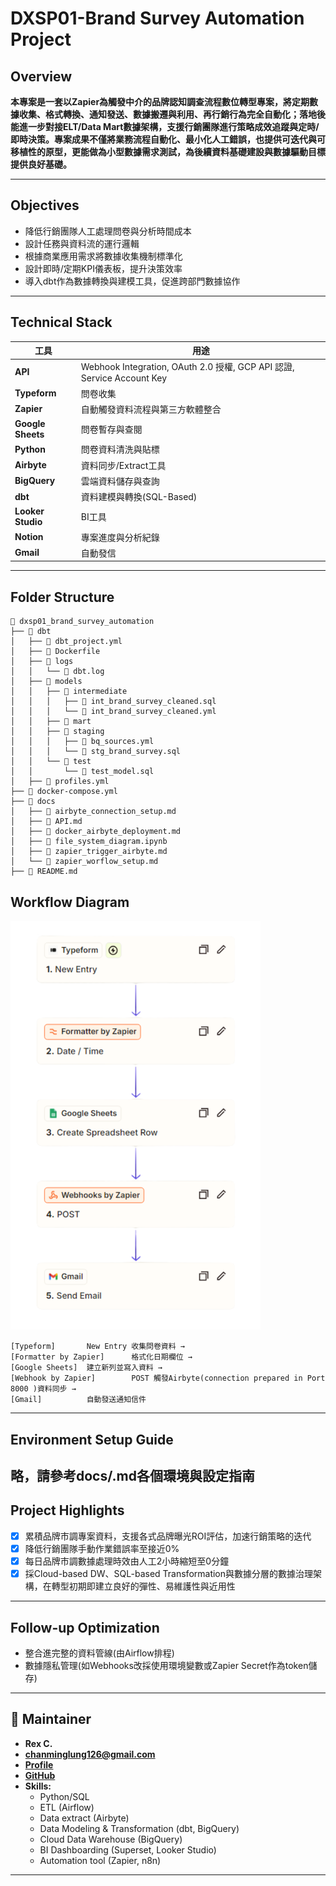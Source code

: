 # DXSP01-Brand Survey Automation Project

## Overview

**本專案是一套以Zapier為觸發中介的品牌認知調查流程數位轉型專案，將定期數據收集、格式轉換、通知發送、數據搬遷與利用、再行銷行為完全自動化；落地後能進一步對接ELT/Data Mart數據架構，支援行銷團隊進行策略成效追蹤與定時/即時決策。專案成果不僅將業務流程自動化、最小化人工錯誤，也提供可迭代與可移植性的原型，更能做為小型數據需求測試，為後續資料基礎建設與數據驅動目標提供良好基礎。**


--- 

## Objectives

- 降低行銷團隊人工處理問卷與分析時間成本
- 設計任務與資料流的運行邏輯
- 根據商業應用需求將數據收集機制標準化
- 設計即時/定期KPI儀表板，提升決策效率
- 導入dbt作為數據轉換與建模工具，促進跨部門數據協作
---


## Technical Stack

| 工具 | 用途 |
|------|------|
| **API** | Webhook Integration, OAuth 2.0 授權, GCP API 認證, Service Account Key |
| **Typeform** | 問卷收集 |
| **Zapier** | 自動觸發資料流程與第三方軟體整合 |
| **Google Sheets** | 問卷暫存與查閱 |
| **Python** | 問卷資料清洗與貼標 |
| **Airbyte** | 資料同步/Extract工具 |
| **BigQuery** | 雲端資料儲存與查詢 |
| **dbt** | 資料建模與轉換(SQL-Based) |
| **Looker Studio** | BI工具 |
| **Notion** | 專案進度與分析紀錄 |
| **Gmail** | 自動發信 |
---

## Folder Structure

```text
📁 dxsp01_brand_survey_automation
├── 📁 dbt
│   ├── 📄 dbt_project.yml
│   ├── 📄 Dockerfile
│   ├── 📁 logs
│   │   └── 📄 dbt.log
│   ├── 📁 models
│   │   ├── 📁 intermediate
│   │   │   ├── 📄 int_brand_survey_cleaned.sql
│   │   │   └── 📄 int_brand_survey_cleaned.yml
│   │   ├── 📁 mart
│   │   ├── 📁 staging
│   │   │   ├── 📄 bq_sources.yml
│   │   │   └── 📄 stg_brand_survey.sql
│   │   └── 📁 test
│   │       └── 📄 test_model.sql
│   ├── 📄 profiles.yml
├── 📄 docker-compose.yml
├── 📁 docs
│   ├── 📄 airbyte_connection_setup.md
│   ├── 📄 API.md
│   ├── 📄 docker_airbyte_deployment.md
│   ├── 📄 file_system_diagram.ipynb
│   ├── 📄 zapier_trigger_airbyte.md
│   └── 📄 zapier_worflow_setup.md
├── 📄 README.md
```

## Workflow Diagram
<img src="assets/zapier_workflow_diagram.png" width="400"/>

```text
[Typeform]       New Entry 收集問卷資料 →
[Formatter by Zapier]      格式化日期欄位 →
[Google Sheets]  建立新列並寫入資料 →
[Webhook by Zapier]        POST 觸發Airbyte(connection prepared in Port 8000 )資料同步 →
[Gmail]          自動發送通知信件
```
---

## Environment Setup Guide

略，請參考docs/.md各個環境與設定指南
---

## Project Highlights

- [x] 累積品牌市調專案資料，支援各式品牌曝光ROI評估，加速行銷策略的迭代
- [x] 降低行銷團隊手動作業錯誤率至接近0%
- [x] 每日品牌市調數據處理時效由人工2小時縮短至0分鐘
- [x] 採Cloud-based DW、SQL-based Transformation與數據分層的數據治理架構，在轉型初期即建立良好的彈性、易維護性與近用性
---

## Follow-up Optimization 

- 整合進完整的資料管線(由Airflow排程)
- 數據隱私管理(如Webhooks改採使用環境變數或Zapier Secret作為token儲存)
---

## 👤 Maintainer 

- **Rex C.**
- **chanminglung126@gmail.com**
- [**Profile**](https://github.com/Rexgogo/dxsp01_brand_survey_automation.git)
- [**GitHub**](https://github.com/Rexgogo/dxsp01_brand_survey_automation.git)
- **Skills:**
  - Python/SQL
  - ETL (Airflow)
  - Data extract (Airbyte)
  - Data Modeling & Transformation (dbt, BigQuery)
  - Cloud Data Warehouse (BigQuery)
  - BI Dashboarding (Superset, Looker Studio)
  - Automation tool (Zapier, n8n)
--- 